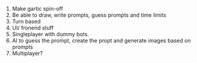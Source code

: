 1. Make gartic spin-off
2. Be able to draw, write prompts, guess prompts and time limits
3. Turn based
4. UI/ fronend stuff
5. Singleplayer with dummy bots.
6. AI to guess the prompt, create the propt and generate images based on prompts
7. Multiplayer?
